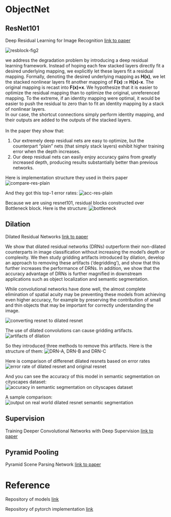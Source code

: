 # ObjectNet

## ResNet101
Deep Residual Learning for Image Recognition [link to paper](https://arxiv.org/pdf/1512.03385.pdf)

![resblock-fig2](wiki/img/resblock.jpg "res block")

we address the degradation problem by
introducing a deep residual learning framework. Instead
of hoping each few stacked layers directly fit a
desired underlying mapping, we explicitly let these layers
fit a residual mapping. Formally, denoting the desired
underlying mapping as **H(x)**, we let the stacked nonlinear
layers fit another mapping of **F(x) := H(x)-x**. The original
mapping is recast into **F(x)+x**. We hypothesize that it
is easier to optimize the residual mapping than to optimize
the original, unreferenced mapping. To the extreme, if an
identity mapping were optimal, it would be easier to push
the residual to zero than to fit an identity mapping by a stack
of nonlinear layers.<br>
In our case, the shortcut connections simply
perform identity mapping, and their outputs are added to
the outputs of the stacked layers.<br><br>
In the paper they show that:
1) Our extremely deep residual nets
are easy to optimize, but the counterpart “plain” nets (that
simply stack layers) exhibit higher training error when the
depth increases. 
2) Our deep residual nets can easily enjoy
accuracy gains from greatly increased depth, producing results
substantially better than previous networks.

Here is implementation structure they used in theirs paper
![compare-res-plain](wiki/img/compare-res.jpg)

And they got this top-1 error rates:
![acc-res-plain](wiki/img/resplainacc.jpg)

Because we are using resnet101, residual blocks constructed over Bottleneck block. Here is the structure:
![bottleneck](wiki/img/bottleneck.jpg)


## Dilation
Dilated Residual Networks [link to paper](https://arxiv.org/pdf/1705.09914.pdf)

We show that dilated residual networks
(DRNs) outperform their non-dilated counterparts in image
classification without increasing the model’s depth or
complexity. We then study gridding artifacts introduced by
dilation, develop an approach to removing these artifacts
(‘degridding’), and show that this further increases the performance
of DRNs. In addition, we show that the accuracy
advantage of DRNs is further magnified in downstream applications
such as object localization and semantic segmentation.

While convolutional networks have done well, the almost
complete elimination of spatial acuity may be preventing
these models from achieving even higher accuracy, for
example by preserving the contribution of small and thin
objects that may be important for correctly understanding
the image.

![converting resnet to dilated resnet](wiki/img/dilation.jpg)

The use of dilated convolutions can cause gridding artifacts.
![artifacts of dilation](wiki/img/artifacts.jpg)

So they introduced three methods to remove this artifacts. Here is the structure of them:
![DRN-A, DRN-B and DRN-C](wiki/img/drna-drnb-drnc.jpg)

Here is comparison of differenet dilated resnets based on error rates
![error rate of dilated resnet and original resnet](wiki/img/error-rate-dilation.jpg)

And you can see the accuracy of this model in semantic segmentation on cityscapes dataset:
![accuracy in semantic segmentation on cityscapes dataset](wiki/img/semantic-acc-dilated.jpg)

A sample comparison:
![output on real world dilated resnet semantic segmentation](wiki/img/semantic-sample.jpg)


## Supervision
Training Deeper Convolutional Networks with Deep Supervision [link to paper](https://arxiv.org/pdf/1505.02496.pdf)


## Pyramid Pooling
Pyramid Scene Parsing Network [link to paper](https://arxiv.org/pdf/1612.01105.pdf)


# Reference
Repository of models [link](https://github.com/CSAILVision/sceneparsing)

Repository of pytorch implementation [link](https://github.com/hangzhaomit/semantic-segmentation-pytorch)
